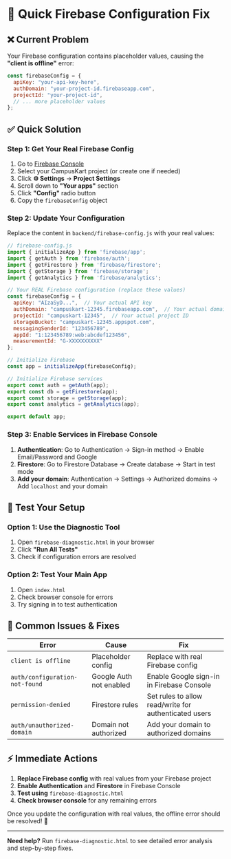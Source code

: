 # 🔧 Quick Firebase Configuration Fix

## ❌ Current Problem
Your Firebase configuration contains placeholder values, causing the **"client is offline"** error:

```javascript
const firebaseConfig = {
  apiKey: "your-api-key-here",
  authDomain: "your-project-id.firebaseapp.com",
  projectId: "your-project-id",
  // ... more placeholder values
};
```

## ✅ Quick Solution

### Step 1: Get Your Real Firebase Config
1. Go to [Firebase Console](https://console.firebase.google.com/)
2. Select your CampusKart project (or create one if needed)
3. Click **⚙️ Settings** → **Project Settings**
4. Scroll down to **"Your apps"** section
5. Click **"Config"** radio button
6. Copy the `firebaseConfig` object

### Step 2: Update Your Configuration
Replace the content in `backend/firebase-config.js` with your real values:

```javascript
// firebase-config.js
import { initializeApp } from 'firebase/app';
import { getAuth } from 'firebase/auth';
import { getFirestore } from 'firebase/firestore';
import { getStorage } from 'firebase/storage';
import { getAnalytics } from 'firebase/analytics';

// Your REAL Firebase configuration (replace these values)
const firebaseConfig = {
  apiKey: "AIzaSyD...",  // Your actual API key
  authDomain: "campuskart-12345.firebaseapp.com",  // Your actual domain
  projectId: "campuskart-12345",  // Your actual project ID
  storageBucket: "campuskart-12345.appspot.com",
  messagingSenderId: "123456789",
  appId: "1:123456789:web:abcdef123456",
  measurementId: "G-XXXXXXXXXX"
};

// Initialize Firebase
const app = initializeApp(firebaseConfig);

// Initialize Firebase services
export const auth = getAuth(app);
export const db = getFirestore(app);
export const storage = getStorage(app);
export const analytics = getAnalytics(app);

export default app;
```

### Step 3: Enable Services in Firebase Console
1. **Authentication**: Go to Authentication → Sign-in method → Enable Email/Password and Google
2. **Firestore**: Go to Firestore Database → Create database → Start in test mode
3. **Add your domain**: Authentication → Settings → Authorized domains → Add `localhost` and your domain

## 🧪 Test Your Setup

### Option 1: Use the Diagnostic Tool
1. Open `firebase-diagnostic.html` in your browser
2. Click **"Run All Tests"**
3. Check if configuration errors are resolved

### Option 2: Test Your Main App
1. Open `index.html`
2. Check browser console for errors
3. Try signing in to test authentication

## 🚨 Common Issues & Fixes

| Error | Cause | Fix |
|-------|-------|-----|
| `client is offline` | Placeholder config | Replace with real Firebase config |
| `auth/configuration-not-found` | Google Auth not enabled | Enable Google sign-in in Firebase Console |
| `permission-denied` | Firestore rules | Set rules to allow read/write for authenticated users |
| `auth/unauthorized-domain` | Domain not authorized | Add your domain to authorized domains |

## ⚡ Immediate Actions

1. **Replace Firebase config** with real values from your Firebase project
2. **Enable Authentication** and **Firestore** in Firebase Console  
3. **Test using** `firebase-diagnostic.html`
4. **Check browser console** for any remaining errors

Once you update the configuration with real values, the offline error should be resolved! 🎉

---

**Need help?** Run `firebase-diagnostic.html` to see detailed error analysis and step-by-step fixes.